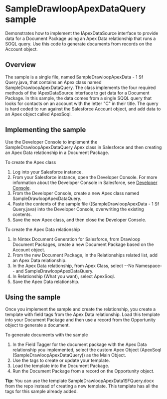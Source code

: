 SampleDrawloopApexDataQuery sample
==================================

Demonstrates how to implement the IApexDataSource interface to provide data for a Document Package using an Apex Data relationship that runs a SOQL query. Use this code to generate documents from records on the Account object.

Overview
--------

The sample is a single file, named SampleDrawloopApexData - 1 Sf Query.java, that contains an Apex class named SampleDrawloopApexDataQuery. The class implements the four required methods of the IApexDataSource interface to get data for a Document Package. In this sample, the data comes from a single SQQL query that looks for contacts on an account with the letter "C" in their title. The query is hard coded to run against the Salesforce Account object, and add data to an Apex object called ApexSoql.

Implementing the sample
-----------------------

Use the Developer Console to implement the SampleDrawloopApexDataQuery Apex class in Salesforce and then creating an Apex Data relationship in a Document Package.

To create the Apex class

1. Log into your Salesforce instance.
1. From your Salesforce instance, open the Developer Console. For more information about the Developer Console in Salesforce, see [Developer Console](https://developer.salesforce.com/page/Developer_Console).
1. From the Developer Console, create a new Apex class named SampleDrawloopApexDataQuery.
1. Paste the contents of the sample file ([SampleDrawloopApexData - 1 Sf Query.java) into the Developer Console, overwriting the existing contents.
1. Save the new Apex class, and then close the Developer Console.

To create the Apex Data relationship

1. In Nintex Document Generation for Salesforce, from Drawloop Document Packages, create a new Document Package based on the Account object.
1. From the new Document Package, in the Relationships related list, add an Apex Data relationship.
1. In the Apex Data relationship, from Apex Class, select --No Namespace-- and SampleDrawloopApexDataQuery.
1. In Relationship (What you want), select ApexSoql.
1. Save the Apex Data relationship.

Using the sample
----------------

Once you implement the sample and create the relationship, you create a template with field tags from the Apex Data relationship. Load this template into your Document Package and then use a record from the Opportunity object to generate a document.

To generate documents with the sample

1. In the Field Tagger for the document package with the Apex Data relationship you implemented, select the custom Apex Object (ApexSoql (SampleDrawloopApexDataQuery)) as the Main Object.
1. Use the tags to create or update your template.
1. Load the template into the Document Package.
1. Run the Document Package from a record on the Opportunity object.

**Tip:** You can use the template SampleDrawloopApexData1SFQuery.docx from the repo instead of creating a new template. This template has all the tags for this sample already added.